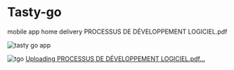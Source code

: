 # Tasty-go
mobile app home delivery
PROCESSUS DE DÉVELOPPEMENT LOGICIEL.pdf

![tasty go app](C:\Users\User\Downloads\tgo.jpg)

![tgo](https://github.com/zouhajar/Tasty-go/assets/114884286/dfb497bc-9e9b-451c-9fd1-74d9bb0bef77)
[Uploading PROCESSUS DE DÉVELOPPEMENT LOGICIEL.pdf…]()
